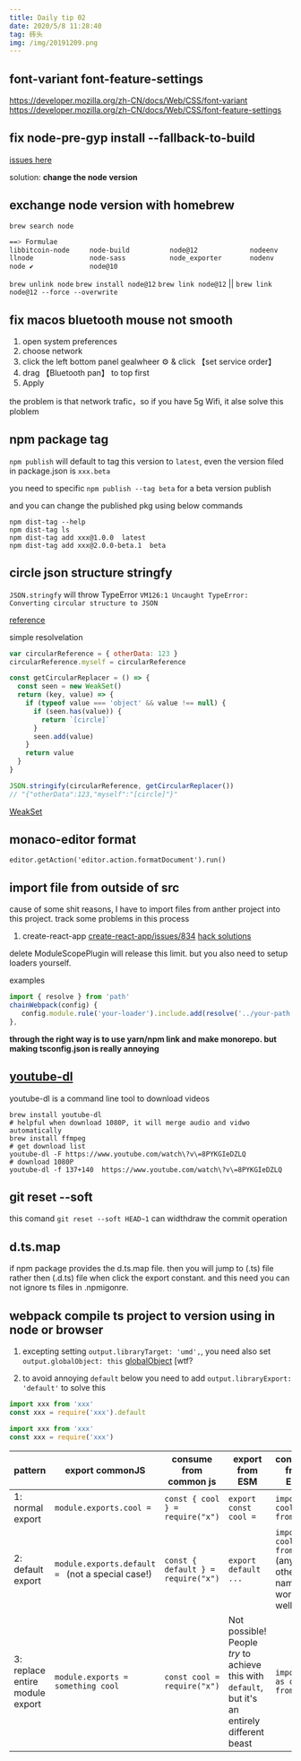 ```yaml
---
title: Daily tip 02
date: 2020/5/8 11:28:40
tag: 砖头
img: /img/20191209.png
---
```

## font-variant font-feature-settings
https://developer.mozilla.org/zh-CN/docs/Web/CSS/font-variant
https://developer.mozilla.org/zh-CN/docs/Web/CSS/font-feature-settings

## fix node-pre-gyp install --fallback-to-build 
[issues here](https://github.com/mapbox/node-pre-gyp/issues/477)

solution: **change the node version**


## exchange node version with homebrew
`brew search node`
```zsh
==> Formulae
libbitcoin-node     node-build          node@12             nodeenv
llnode              node-sass           node_exporter       nodenv
node ✔              node@10
```
`brew unlink node`
`brew install node@12`
`brew link node@12` || `brew link node@12 --force --overwrite`

## fix macos bluetooth mouse not smooth
1. open system preferences
2. choose network
3. click the left bottom panel gealwheer ⚙️ & click 【set service order】
4. drag 【Bluetooth pan】 to top first
5. Apply 

the problem is that network trafic，so if you have 5g Wifi, it alse solve this ploblem

## npm package tag

`npm publish` will default to tag this version to `latest`, even the version filed in package.json is `xxx.beta`

you need to specific `npm publish --tag beta` for a beta version publish

and you can change the published pkg using below commands

```shell
npm dist-tag --help
npm dist-tag ls
npm dist-tag add xxx@1.0.0  latest
npm dist-tag add xxx@2.0.0-beta.1  beta
```

## circle json structure stringfy

`JSON.stringfy` will throw TypeError `VM126:1 Uncaught TypeError: Converting circular structure to JSON`

[reference](https://developer.mozilla.org/en-US/docs/Web/JavaScript/Reference/Errors/Cyclic_object_value#Examples)

simple resolvelation

```js
var circularReference = { otherData: 123 }
circularReference.myself = circularReference

const getCircularReplacer = () => {
  const seen = new WeakSet()
  return (key, value) => {
    if (typeof value === 'object' && value !== null) {
      if (seen.has(value)) {
        return `[circle]`
      }
      seen.add(value)
    }
    return value
  }
}

JSON.stringify(circularReference, getCircularReplacer())
// "{"otherData":123,"myself":"[circle]"}"
```

[WeakSet](https://developer.mozilla.org/zh-CN/docs/Web/JavaScript/Reference/Global_Objects/WeakSet)

## monaco-editor format

`editor.getAction('editor.action.formatDocument').run()`

## import file from outside of src

cause of some shit reasons, I have to import files from anther project into this project. track some problems in this process

1. create-react-app
   [create-react-app/issues/834](https://github.com/facebook/create-react-app/issues/834)
   [hack solutions](https://stackoverflow.com/questions/44114436/the-create-react-app-imports-restriction-outside-of-src-directory)

delete ModuleScopePlugin will release this limit. but you also need to setup loaders yourself.

examples

```ts
import { resolve } from 'path'
chainWebpack(config) {
   config.module.rule('your-loader').include.add(resolve('../your-path'));
},
```

**through the right way is to use yarn/npm link and make monorepo. but making tsconfig.json is really annoying**

## [youtube-dl](https://github.com/ytdl-org/youtube-dl)

youtube-dl is a command line tool to download videos

```shell
brew install youtube-dl
# helpful when download 1080P, it will merge audio and vidwo automatically
brew install ffmpeg
# get download list
youtube-dl -F https://www.youtube.com/watch\?v\=8PYKGIeDZLQ
# download 1080P
youtube-dl -f 137+140  https://www.youtube.com/watch\?v\=8PYKGIeDZLQ
```

## git reset --soft

this comand `git reset --soft HEAD~1` can widthdraw the commit operation

## d.ts.map

if npm package provides the d.ts.map file. then you will jump to (.ts) file rather then (.d.ts) file when click the export constant.
and this need you can not ignore ts files in .npmigonre.

## webpack compile ts project to version using in node or browser

1. excepting setting `output.libraryTarget: 'umd',`, you need also set `output.globalObject: this` [globalObject](https://webpack.js.org/configuration/output/#outputglobalobject) [wtf?

2. to avoid annoying `default` below
   you need to add `output.libraryExport: 'default'` to solve this

```js
import xxx from 'xxx'
const xxx = require('xxx').default

import xxx from 'xxx'
const xxx = require('xxx')
```

<form>
<table>
<thead>
<tr>
<th>pattern</th>
<th>export commonJS</th>
<th>consume from common js</th>
<th>export from ESM</th>
<th>consume from ESM</th>
</tr>
</thead>
<tbody>
<tr>
<td>1: normal export</td>
<td><code>module.exports.cool =</code></td>
<td><code>const { cool } = require("x")</code></td>
<td><code>export const cool = </code></td>
<td><code>import { cool } from "x"</code></td>
</tr>
<tr>
<td>2: default export</td>
<td><code>module.exports.default = </code> (not a special case!)</td>
<td><code>const { default } = require("x")</code></td>
<td><code>export default ...</code></td>
<td><code>import cool from "x"</code> (any other name works as well)*</td>
</tr>
<tr>
<td>3: replace entire module export</td>
<td><code>module.exports = something cool</code></td>
<td><code>const cool = require("x")</code></td>
<td>Not possible! People <em>try</em> to achieve this with <code>default</code>, but it's an entirely different beast</td>
<td><code>import * as cool from "X"</code></td>
</tr>
</tbody>
</table>
</form>
